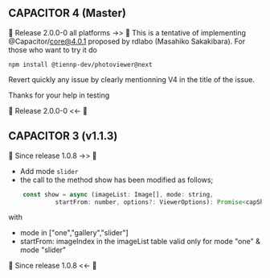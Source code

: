 ## CAPACITOR 4 (Master)

🚨 Release 2.0.0-0 all platforms ->> 🚨
  This is a tentative of implementing @Capacitor/core@4.0.1 proposed by rdlabo (Masahiko Sakakibara). 
  For those who want to try it do
  ```
  npm install @tiennp-dev/photoviewer@next
  ```
  Revert quickly any issue by clearly mentionning V4 in the title of the issue.

  Thanks for your help in testing

🚨 Release 2.0.0-0 <<- 🚨

## CAPACITOR 3 (v1.1.3)

🚨 Since release 1.0.8 ->> 🚨

 - Add mode `slider` 
 - the call to the method show has been modified as follows;
 ```js
     const show = async (imageList: Image[], mode: string,
              startFrom: number, options?: ViewerOptions): Promise<capShowResult> => {
 ```
with 
 - mode in ["one","gallery","slider"]
 - startFrom: imageIndex in the imageList table valid only for mode "one" & mode "slider"
 
🚨 Since release 1.0.8 <<- 🚨
